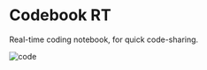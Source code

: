 # Codebook RT

Real-time coding notebook, for quick code-sharing.

![code](https://user-images.githubusercontent.com/11155266/184886874-551ea5b2-b032-4150-9475-19d4f718c158.png)
